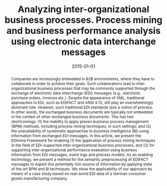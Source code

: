 ---
abstract: 'Companies are increasingly embedded in B2B environments, where they have
  to collaborate in order to achieve their goals. Such collaborations lead to inter-organizational
  business processes that may be commonly supported through the exchange of electronic
  data interchange (EDI) messages (e.g., electronic purchase orders, invoices etc.).
  Despite the appearance of XML, traditional approaches to EDI, such as EDIFACT and
  ANSI X.12, still play an overwhelmingly dominant role. However, such traditional
  EDI standards lack a notion of process. In other words, the exchanged business documents
  are typically not embedded in the context of other exchanged business documents.
  This has two shortcomings: (1) the inability to apply proven business process management
  (BPM) methods, including process mining techniques, in such settings; and (2) the
  unavailability of systematic approaches to business intelligence (BI) using information
  from exchanged EDI messages. In this article, we present the EDImine Framework for
  enabling (1) the application of process mining techniques in the field of EDI-supported
  inter-organizational business processes, and (2) for supporting inter-organizational
  performance evaluation using business information from EDI messages, event logs
  and process models. As an enabling technology, we present a method for the semantic
  preprocessing of EDIFACT messages to exploit this potentially rich source of information
  by applying state of the art BPM and BI techniques. We show the applicability of
  our approach by means of a case study based on real-world EDI data of a German consumer
  goods manufacturing company.'
authors:
- Robert Engel
- Worarat Krathu
- Marco Zapletal
- Christian Pichler
- R. P. Jagadeesh Chandra Bose
- Wil van der Aalst
- Hannes Werthner
- Christian Huemer
date: '2015-01-01'
featured: false
links:
- name: Publik
  url: https://publik.tuwien.ac.at/showentry.php?ID=244993&lang=2
publication: Information Systems and E-Business Management, 4 (2015), 1 S
publication_types:
- '2'
publishDate: '2015-01-01'
title: Analyzing inter-organizational business processes. Process mining and business
  performance analysis using electronic data interchange messages
url_pdf: ''
---